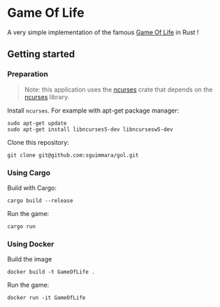 # Game Of Life

A very simple implementation of the famous [Game Of Life](https://en.wikipedia.org/wiki/Conway%27s_Game_of_Life) in Rust !

## Getting started

### Preparation

> Note: this application uses the [ncurses](https://crates.io/crates/ncurses) crate that depends on the [ncurses](https://linux.die.net/man/3/ncurses) library.

Install `ncurses`. For example with apt-get package manager:

```
sudo apt-get update 
sudo apt-get install libncurses5-dev libncursesw5-dev
```

Clone this repository:

```
git clone git@github.com:sguimmara/gol.git
```

### Using Cargo

Build with Cargo:

```
cargo build --release
```

Run the game:

```
cargo run
```

### Using Docker

Build the image

```
docker build -t GameOfLife .
```

Run the game:

```
docker run -it GameOfLife
```